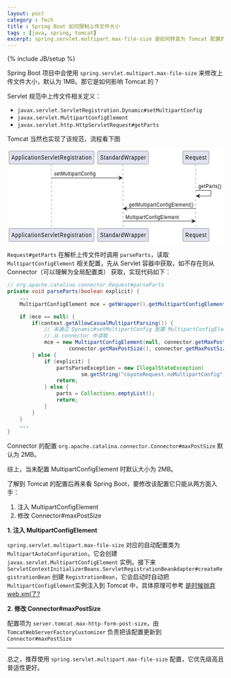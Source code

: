 ```yaml
---
layout: post
category : Tech
title : Spring Boot 如何限制上传文件大小
tags : [java, spring, tomcat]
excerpt: spring.servlet.multipart.max-file-size 是如何转变为 Tomcat 配置的？
---
```

{% include JB/setup %}

Spring Boot 项目中会使用 `spring.servlet.multipart.max-file-size` 来修改上传文件大小，默认为 1MB。那它是如何影响 Tomcat 的？

Servlet 规范中上传文件相关定义：

* `javax.servlet.ServletRegistration.Dynamic#setMultipartConfig`
* `javax.servlet.MultipartConfigElement`
* `javax.servlet.http.HttpServletRequest#getParts`

Tomcat 当然也实现了该规范，流程看下图

<svg xmlns="http://www.w3.org/2000/svg" xmlns:xlink="http://www.w3.org/1999/xlink" contentStyleType="text/css" height="221px" preserveAspectRatio="none" style="width:606px;height:221px;background:#FFFFFF;" version="1.1" viewBox="0 0 606 221" width="606px" zoomAndPan="magnify"><defs/><g><line style="stroke:#181818;stroke-width:0.5;stroke-dasharray:5.0,5.0;" x1="124" x2="124" y1="36.2969" y2="185.8281"/><line style="stroke:#181818;stroke-width:0.5;stroke-dasharray:5.0,5.0;" x1="324" x2="324" y1="36.2969" y2="185.8281"/><line style="stroke:#181818;stroke-width:0.5;stroke-dasharray:5.0,5.0;" x1="527.5" x2="527.5" y1="36.2969" y2="185.8281"/><rect fill="#E2E2F0" height="30.2969" rx="2.5" ry="2.5" style="stroke:#181818;stroke-width:0.5;" width="238" x="5" y="5"/><text fill="#000000" font-family="sans-serif" font-size="14" lengthAdjust="spacing" textLength="224" x="12" y="24.9951">ApplicationServletRegistration</text><rect fill="#E2E2F0" height="30.2969" rx="2.5" ry="2.5" style="stroke:#181818;stroke-width:0.5;" width="238" x="5" y="184.8281"/><text fill="#000000" font-family="sans-serif" font-size="14" lengthAdjust="spacing" textLength="224" x="12" y="204.8232">ApplicationServletRegistration</text><rect fill="#E2E2F0" height="30.2969" rx="2.5" ry="2.5" style="stroke:#181818;stroke-width:0.5;" width="142" x="253" y="5"/><text fill="#000000" font-family="sans-serif" font-size="14" lengthAdjust="spacing" textLength="128" x="260" y="24.9951">StandardWrapper</text><rect fill="#E2E2F0" height="30.2969" rx="2.5" ry="2.5" style="stroke:#181818;stroke-width:0.5;" width="142" x="253" y="184.8281"/><text fill="#000000" font-family="sans-serif" font-size="14" lengthAdjust="spacing" textLength="128" x="260" y="204.8232">StandardWrapper</text><rect fill="#E2E2F0" height="30.2969" rx="2.5" ry="2.5" style="stroke:#181818;stroke-width:0.5;" width="73" x="491.5" y="5"/><text fill="#000000" font-family="sans-serif" font-size="14" lengthAdjust="spacing" textLength="59" x="498.5" y="24.9951">Request</text><rect fill="#E2E2F0" height="30.2969" rx="2.5" ry="2.5" style="stroke:#181818;stroke-width:0.5;" width="73" x="491.5" y="184.8281"/><text fill="#000000" font-family="sans-serif" font-size="14" lengthAdjust="spacing" textLength="59" x="498.5" y="204.8232">Request</text><polygon fill="#181818" points="312,63.4297,322,67.4297,312,71.4297,316,67.4297" style="stroke:#181818;stroke-width:1.0;"/><line style="stroke:#181818;stroke-width:1.0;" x1="124" x2="318" y1="67.4297" y2="67.4297"/><text fill="#000000" font-family="sans-serif" font-size="13" lengthAdjust="spacing" textLength="116" x="131" y="62.3638">setMultipartConfig</text><line style="stroke:#181818;stroke-width:1.0;" x1="528" x2="570" y1="96.5625" y2="96.5625"/><line style="stroke:#181818;stroke-width:1.0;" x1="570" x2="570" y1="96.5625" y2="109.5625"/><line style="stroke:#181818;stroke-width:1.0;" x1="529" x2="570" y1="109.5625" y2="109.5625"/><polygon fill="#181818" points="539,105.5625,529,109.5625,539,113.5625,535,109.5625" style="stroke:#181818;stroke-width:1.0;"/><text fill="#000000" font-family="sans-serif" font-size="13" lengthAdjust="spacing" textLength="64" x="535" y="91.4966">getParts()</text><polygon fill="#181818" points="335,134.6953,325,138.6953,335,142.6953,331,138.6953" style="stroke:#181818;stroke-width:1.0;"/><line style="stroke:#181818;stroke-width:1.0;" x1="329" x2="527" y1="138.6953" y2="138.6953"/><text fill="#000000" font-family="sans-serif" font-size="13" lengthAdjust="spacing" textLength="180" x="341" y="133.6294">getMultipartConfigElement()</text><polygon fill="#181818" points="516,163.8281,526,167.8281,516,171.8281,520,167.8281" style="stroke:#181818;stroke-width:1.0;"/><line style="stroke:#181818;stroke-width:1.0;" x1="324" x2="522" y1="167.8281" y2="167.8281"/><text fill="#000000" font-family="sans-serif" font-size="13" lengthAdjust="spacing" textLength="149" x="331" y="162.7622">MultipartConfigElement</text><!--SRC=[SomeoCbCJYp9pCyBJYqgoqaj2KfDpomkAG8BAUZQAGIN9EQb91QbX1Sb5XIa5YbO5QUM-9Rcb6GM91QLEEVdfMMcSmMb5fQc5fU0bCEOLkcf9G505SKQciZI6AQbOvZccfEQcvfN0jI7hXZPU0NikW00]--></g></svg>

`Request#getParts` 在解析上传文件时调用 `parseParts`，读取 `MultipartConfigElement` 相关配置，先从 Servlet 容器中获取，如不存在则从 Connector（可以理解为全局配置类） 获取，实现代码如下：

```java
// org.apache.catalina.connector.Request#parseParts
private void parseParts(boolean explicit) {
    ...
    MultipartConfigElement mce = getWrapper().getMultipartConfigElement();

    if (mce == null) {
        if(context.getAllowCasualMultipartParsing()) {
            // 未通过 Dynamic#setMultipartConfig 配置 MultipartConfigElement 时
            // 从 connector 中读取
            mce = new MultipartConfigElement(null, connector.getMaxPostSize(),
                    connector.getMaxPostSize(), connector.getMaxPostSize());
        } else {
            if (explicit) {
                partsParseException = new IllegalStateException(
                        sm.getString("coyoteRequest.noMultipartConfig"));
                return;
            } else {
                parts = Collections.emptyList();
                return;
            }
        }
    }
    ...
}
```

Connector 的配置 `org.apache.catalina.connector.Connector#maxPostSize` 默认为 2MB。


综上，当未配置 MultipartConfigElement 时默认大小为 2MB。

了解到 Tomcat 的配置后再来看 Spring Boot，要修改该配置它只能从两方面入手：

1. 注入 MultipartConfigElement
2. 修改 Connector#maxPostSize

**1. 注入 MultipartConfigElement**

`spring.servlet.multipart.max-file-size` 对应的自动配置类为 `MultipartAutoConfiguration`，它会创建 `javax.servlet.MultipartConfigElement` 实例。接下来 `ServletContextInitializerBeans.ServletRegistrationBeanAdapter#createRegistrationBean` 创建 `RegistrationBean`，它会启动时自动把`MultipartConfigElement`实例注入到 Tomcat 中，具体原理可参考 [是时候抛弃web.xml了? ](https://cofcool.github.io/tech/2018/07/13/java-web-not-use-web-xml)

**2. 修改 Connector#maxPostSize**

配置项为 `server.tomcat.max-http-form-post-size`，由 `TomcatWebServerFactoryCustomizer` 负责把该配置更新到 `Connector#maxPostSize`

---

总之，推荐使用 `spring.servlet.multipart.max-file-size` 配置，它优先级高且普适性更好。